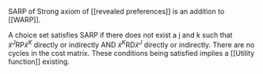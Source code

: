SARP of Strong axiom of [[revealed preferences]] is an addition to [[WARP]]. 

A choice set satisfies SARP if there does not exist a j and k such that $\tilde{x}^J$RP$\tilde{x}^K$ directly or indirectly AND $\tilde{x}^K$RD$\tilde{x}^J$ directly or indirectly.
There are no cycles in the cost matrix. These conditions being satisfied implies a [[Utility function]] existing.